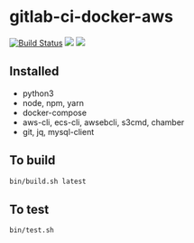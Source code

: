 # gitlab-ci-docker-aws
[![Build Status](https://travis-ci.org/ridibooks-docker/gitlab-ci-docker-aws.svg?branch=master)](https://travis-ci.org/ridibooks-docker/gitlab-ci-docker-aws)
[![](https://images.microbadger.com/badges/version/ridibooks/gitlab-ci-docker-aws.svg)](https://microbadger.com/images/ridibooks/gitlab-ci-docker-aws "Get your own image badge on microbadger.com")
[![](https://images.microbadger.com/badges/image/ridibooks/gitlab-ci-docker-aws.svg)](https://microbadger.com/images/ridibooks/gitlab-ci-docker-aws "Get your own image badge on microbadger.com")

## Installed
- python3
- node, npm, yarn
- docker-compose
- aws-cli, ecs-cli, awsebcli, s3cmd, chamber
- git, jq, mysql-client

## To build
```bash
bin/build.sh latest
```

## To test
```bash
bin/test.sh
```